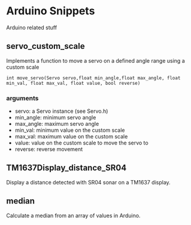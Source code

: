 # Arduino Snippets
Arduino related stuff

## servo\_custom\_scale

Implements a function to move a servo on a defined angle range using a custom scale

    int move_servo(Servo servo,float min_angle,float max_angle, float min_val, float max_val, float value, bool reverse)

### arguments

 - servo: a Servo instance (see Servo.h)
 - min\_angle: minimum servo angle
 - max\_angle: maximum servo angle
 - min\_val: minimum value on the custom scale
 - max\_val: maximum value on the custom scale
 - value: value on the custom scale to move the servo to
 - reverse: reverse movement
 
## TM1637Display\_distance\_SR04

Display a distance detected with SR04 sonar on a TM1637 display.

## median

Calculate a median from an array of values in Arduino.
